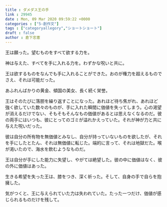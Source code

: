 ```yaml
---
title : ダメダス王の手
link : 29945
date : Mon, 09 Mar 2020 09:59:22 +0000
categories : ["5-創作文"]
tags : ["categoryallegory","ショートショート"]
draft : false
author : 倉下忠憲
---
```


王は願った。望むものをすべて欲する力を。

神は与えた、すべてを手に入れる力を。わずかな呪いと共に。

王は欲するものをなんでも手に入れることができた。おのが権力を超えるものでさえ、それは可能だった。

あふれんばかりの黄金、傾国の美女、長く続く栄誉。

王はそのたびに落胆を繰り返すことになった。あれほど待ち焦がれ、あれほど強く欲していた数々のものが、手に入れた瞬間に価値を失ってしまう。心の渇望が消えるだけでない、そもそもそんなもの価値があるとは思えなくなるのだ。彼の両手にはいつも、彼にとってのゴミが溢れかえっていた。それが神が力と共に与えた呪いだった。

彼は自分の所有物を無価値とみなし、自分が持っていないものを欲したが、それを手にしたとたん、それは無価値に転じた。端的に言って、それは地獄だた。喉が渇いたので、海水を飲むようなものだ。

王は自分が手にした能力に失望し、やがては絶望した。彼の中に価値はなく、彼の外に価値はあった。

生きる希望を失った王は、膝をつき、深く祈った。そして、自身の手で自らを抱擁した。

気がつくと、王に与えられていた力は失われていた。たった一つだけ、価値が感じられるものだけを残して。
